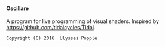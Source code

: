 #### Oscillare

A program for live programming of visual shaders. Inspired by https://github.com/tidalcycles/Tidal.

    Copyright (C) 2016  Ulysses Popple
